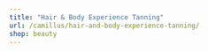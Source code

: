 ```yaml
---
title: "Hair & Body Experience Tanning"
url: /camillus/hair-and-body-experience-tanning/
shop: beauty
---
```

